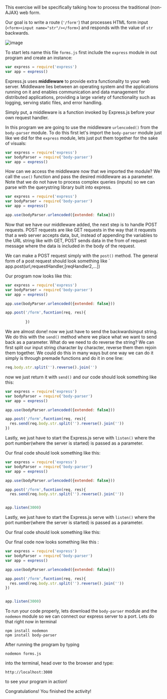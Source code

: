 <!--title={Good Old Form}-->

This exercise will be specifically talking how to process the traditional (non-AJAX) web form.

Our goal is to write a route (`'/form'`) that processes HTML form input
(`<form><input name="str"/></form>`) and responds with the value of `str` backwards.

![image](https://images.pexels.com/photos/840996/pexels-photo-840996.jpeg?auto=compress&cs=tinysrgb&dpr=1&w=500)

To start lets name this file `forms.js` first include the `express` module in out program and create an instance:

```js
var express = require('express')
var app = express()
```

Express.js uses **middleware** to provide extra functionality to your web server. Middleware lies between an operating system and the applications running on it and enables communication and data management for distributed applications, providing a large variety of functionality such as logging, serving static files, and error handling.

Simply put, a middleware is a function invoked by Express.js before your own request handler.

In this program we are going to use the middleware `urlencoded()`  from the `body-parser` module. To do this first let's import the  `body-parser` module just like we did for the `express` module, lets just put them together for the sake of visuals:

```js
var express = require('express')
var bodyParser = require('body-parser')
var app = express()
```

How can we access the middleware now that we imported the module? We call the `use()` function and pass the desired middleware as a parameter. Note that we do not have to process complex queries (inputs) so we can parse with the querystring library built into express.  

```js
var express = require('express')
var bodyParser = require('body-parser')
var app = express()

app.use(bodyParser.urlencoded({extended: false}))
```

Now that we have our middleware added, the next step is to handle POST requests. POST requests are like GET requests in the way  that it requests that a web server accepts data,  but, instead of appending the variables to the URL string like with GET, POST sends data in the from of request message where the data is included in the body of the request. 

We can make a POST request simply with the `post()` method. The general form of a post request should look something like ` app.post(url,requestHandler,[reqHandler2,...])

Our program now looks like this:

```js
var express = require('express')
var bodyParser = require('body-parser')
var app = express()

app.use(bodyParser.urlencoded({extended: false}))

app.post('/form',fucntion(req, res){
         
         })
```

We are almost done! now we just have to send the backwardsinput string. We do this with the `send()` method where we place what we want to send back as a parameter. What do we need to do reverse the string? We can first split our input string character by character, reverse them then rejoin them together. We could do this in many ways but one way we can do it simply is through premade functions and do it in one line:

```js
req.body.str.split('').reverse().join('')
```

now we just return it with `send()` and our code should look something like this:

```js
var express = require('express')
var bodyParser = require('body-parser')
var app = express()

app.use(bodyParser.urlencoded({extended: false}))

app.post('/form',fucntion(req, res){
  res.send(req.body.str.split('').reverse().join(''))
})
```

Lastly, we just have to start the Express.js serve with `listen()` where the port number(where the server is started) is passed as a parameter. 

Our final code should look something like this:


```js
var express = require('express')
var bodyParser = require('body-parser')
var app = express()

app.use(bodyParser.urlencoded({extended: false}))

app.post('/form',fucntion(req, res){
  res.send(req.body.str.split('').reverse().join(''))


app.listen(3000)
```

Lastly, we just have to start the Express.js serve with `listen()` where the port number(where the server is started) is passed as a parameter. 

Our final code should look something like this:

Our final code now looks something like this :

```js
var express = require('express')
var bodyParser = require('body-parser')
var app = express()

app.use(bodyParser.urlencoded({extended: false}))

app.post('/form',fucntion(req, res){
  res.send(req.body.str.split('').reverse().join(''))
})


app.listen(3000)
```



To run your code properly, lets download the `body-parser` module and  the `nodemon` module so we can connect our express server to a port. Lets do that right now in terminal

```
npm install nodemon
npm install body-parser
```

After running the program by typing

```
nodemon forms.js
```

into the terminal, head over to the browser and type:

```
http://localhost:3000 
```

to see your program in action!

Congratulations! You finished the activity!
